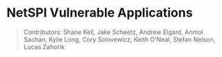 # NetSPI Vulnerable Applications
> Contributors: Shane Kell, Jake Scheetz, Andrew Elgard, Anmol Sachan, 
Kylie Long, Cory Solovewicz, Keith O'Neal, Stefan Nelson, Lucas Zahorik
